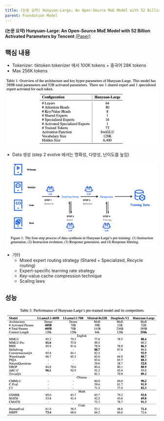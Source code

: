 ```yaml
---
title: (논문 요약) Hunyuan-Large; An Open-Source MoE Model with 52 Billion Activated Parameters by Tencent
parent: Foundation Model
---
```


**(논문 요약) Hunyuan-Large: An Open-Source MoE Model with 52 Billion Activated Parameters by Tencent** [(Paper)](https://arxiv.org/pdf/2411.02265)

## 핵심 내용
- Tokenizer: tiktoken tokenizer 에서 100K tokens + 중국어 28K tokens
- Max 256K tokens  
<img src="/data/papers/hunyuan/overview.png" width="800" />
   
- Data 생성 (step 2 evolve 에서는 명확성, 다양성, 난이도를 높임)
<img src="/data/papers/hunyuan/data_synthesis.png" width="800" />


- 기타 
   - Mixed expert routing strategy (Shared + Specialized, Recycle routing)
   - Expert-specific learning rate strategy
   - Key-value cache compression technique
   - Scaling laws 

## 성능
<img src="/data/papers/hunyuan/result.png" width="800" />